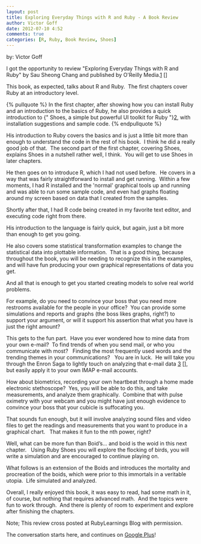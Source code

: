 ```yaml
---
layout: post
title: Exploring Everyday Things with R and Ruby - A Book Review
author: Victor Goff
date: 2012-07-10 4:52
comments: true
categories: [R, Ruby, Book Review, Shoes]
---
```


by: Victor Goff

I got the opportunity to review "Exploring Everyday Things with R and Ruby" by
 Sau Sheong Chang and published by O'Reilly Media.[1] []
 
<!-- more -->

This book, as expected, talks about R and Ruby.  The first chapters cover 
Ruby at an introductory level.

{% pullquote %}
In the first chapter, after showing how you can install Ruby and an 
introduction to the basics of Ruby, he also provides a quick introduction
to {" Shoes, a simple but powerful UI toolkit for Ruby "}[2][], with installation
suggestions and sample code.
{% endpullquote %}

His introduction to Ruby covers the basics and is just a little bit more than
 enough to understand the code in the rest of his book.  I think he did a 
really good job of that.  The second part of the first chapter, covering Shoes, 
explains Shoes in a nutshell rather well, I think.  You will get to use Shoes 
in later chapters.

He then goes on to introduce R, which I had not used before.  He covers in a 
way that was fairly straightforward to install and get running.  Within a few
moments, I had R installed and the 'normal' graphical tools up and running and 
was able to run some sample code, and even had graphs floating around my screen 
based on data that I created from the samples.

Shortly after that, I had R code being created in my favorite text editor, and 
executing code right from there.

His introduction to the language is fairly quick, but again, just a bit more 
than enough to get you going.

He also covers some statistical transformation examples to change the statistical 
data into plottable information.  That is a good thing, because throughout the book, 
you will be needing to recognize this in the examples, and will have fun producing 
your own graphical representations of data you get.

And all that is enough to get you started creating models to solve real world problems.

For example, do you need to convince your boss that you need more restrooms available 
for the people in your office?  You can provide some simulations and reports and graphs 
(the boss likes graphs, right?) to support your argument, or will it support his 
assertion that what you have is just the right amount?

This gets to the fun part.  Have you ever wondered how to mine data from your own 
e-mail?  To find trends of when you send mail, or who you communicate with most?  
Finding the most frequently used words and the trending themes in your communications?  
You are in luck.  He will take you through the Enron Saga to lightly touch on analyzing 
that e-mail data [3] [], but easily apply it to your own IMAP e-mail accounts.

How about biometrics, recording your own heartbeat through a home made electronic 
stethoscope?  Yes, you will be able to do this, and take measurements, and analyze 
them graphically.  Combine that with pulse oximetry with your webcam and you might 
have just enough evidence to convince your boss that your cubicle is suffocating you.

That sounds fun enough, but it will involve analyzing sound files and video files to 
get the readings and measurements that you want to produce in a graphical chart.  
That makes it fun to the nth power, right?

Well, what can be more fun than Boid’s... and boid is the woid in this next chapter.  
Using Ruby Shoes you will explore the flocking of birds, you will write a simulation 
and are encouraged to continue playing on.

What follows is an extension of the Boids and introduces the mortality and procreation 
of the boids, which were prior to this immortals in a veritable utopia.  Life 
simulated and analyzed.

Overall, I really enjoyed this book, it was easy to read, had some math in it, of 
course, but nothing that requires advanced math.  And the topics were fun to work 
through.  And there is plenty of room to experiment and explore after finishing 
the chapters.

Note; This review cross posted at RubyLearnings Blog with permission.

The conversation starts here, and continues on [Google Plus](https://plus.google.com/u/0/116568773932133159290/posts/Hbni5EzVvzB)!

[1]: http://shop.oreilly.com/product/0636920022626.do "Exploring Everyday Things with R and Ruby - O'Reilly Media. 2012. 6 Jul. 2012"
[2]: http://my.safaribooksonline.com/book/-/9781449342203/1dot-the-hat-and-the-whip/id2776202 "Exploring Everyday Things with R and Ruby 1. The Hat and the Whip 2012. 6 Jul. 2012"
[3]: http://www.cs.cmu.edu/~enron/ "Enron Email Dataset. - 2004. 6 Jul. 2012"

